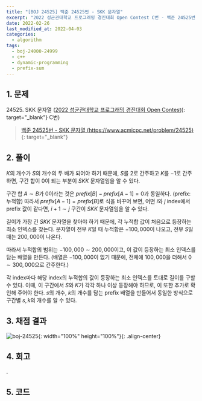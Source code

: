 ```yaml
---
title: "[BOJ 24525] 백준 24525번 - SKK 문자열"
excerpt: "2022 성균관대학교 프로그래밍 경진대회 Open Contest C번 - 백준 24525번 SKK 문자열 풀이"
date: 2022-02-26
last_modified_at: 2022-04-03
categories:
  - algorithm
tags:
  - boj-24000-24999
  - c++
  - dynamic-programming
  - prefix-sum
---
```


## 1. 문제
$24525$. SKK 문자열 ([2022 성균관대학교 프로그래밍 경진대회 Open Contest](https://burningfalls.github.io/contest/2022-skku-baekjoon-contest/){: target="_blank"} C번)

> [백준 24525번 - SKK 문자열 (https://www.acmicpc.net/problem/24525)](https://www.acmicpc.net/problem/24525){: target="_blank"}

## 2. 풀이

$K$의 개수가 $S$의 개수의 두 배가 되어야 하기 때문에, $S$를 $2$로 간주하고 $K$를 $-1$로 간주하면, 구간 합이 $0$이 되는 부분이 $SKK$ 문자열임을 알 수 있다. 

구간 합 $A\sim B$가 $0$이라는 것은 $prefix[B] - prefix[A - 1] = 0$과 동일하다. (prefix: 누적합) 따라서 $prefix[A-1]=prefix[B]$로 식을 바꾸어 보면, 어떤 $i$와 $j$ index에서 prefix 값이 같다면, $i+1\sim j$ 구간이 $SKK$ 문자열임을 알 수 있다. 

길이가 가장 긴 $SKK$ 문자열을 찾아야 하기 때문에, 각 누적합 값이 처음으로 등장하는 최소 인덱스를 찾는다. 문자열이 전부 $K$일 때 누적합은 $-100,000$이 나오고, 전부 $S$일 때는 $200,000$이 나온다. 

따라서 누적합의 범위는 $-100,000\sim 200,000$이고, 이 값이 등장하는 최소 인덱스를 담는 배열을 만든다. (배열은 $-100,000$이 없기 때문에, 전체에 $100,000$을 더해서 $0\sim 300,000$으로 간주한다.)

각 index마다 해당 index의 누적합의 값이 등장하는 최소 인덱스를 토대로 길이를 구할 수 있다. 이때, 이 구간에서 $S$와 $K$가 각각 하나 이상 등장해야 하므로, 이 또한 추가로 확인해 주어야 한다. $s$의 개수, $k$의 개수를 담는 prefix 배열을 만들어서 동일한 방식으로 구간별 $s,\, k$의 개수를 알 수 있다.

## 3. 채점 결과

![boj-24525](https://user-images.githubusercontent.com/30232837/161428408-9233b8f1-114a-4101-a169-5ab70c11c966.png "boj-24525"){: width="100%" height="100%"}{: .align-center}

## 4. 회고

.

## 5. 코드

<script src="https://gist.github.com/BurningFalls/0587d43314120d8c7911bb8e81c89444.js"></script>